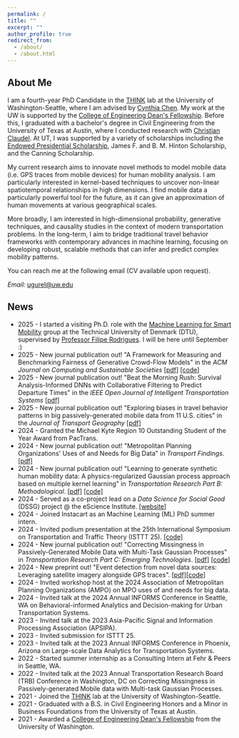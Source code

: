 ```yaml
---
permalink: /
title: ""
excerpt: ""
author_profile: true
redirect_from: 
  - /about/
  - /about.html
---
```


<!---
<p align="center">
  <img src="https://github.com/ekinugurel/ekinugurel.github.io/blob/master/images/ekin.jpg?raw=True" alt="Photo" style="width: 300px;"/> 
</p>
-->

## About Me

I am a fourth-year PhD Candidate in the [THINK](https://sites.uw.edu/thinklab/) lab at the University of Washington-Seattle, where I am advised by [Cynthia Chen](https://www.ce.washington.edu/facultyfinder/cynthia-chen). My work at the UW is supported by the [College of Engineering Dean's Fellowship](https://www.engr.washington.edu/current/deans_scholarships#:~:text=field%20of%20study.-,To%20be%20eligible%20to%20apply%20for%20this%20fellowship%2C%20students%20must,coursework%20completed%20at%20the%20UW.). Before this, I graduated with a bachelor's degree in Civil Engineering from the University of Texas at Austin, where I conducted research with [Christian Claudel](https://www.caee.utexas.edu/people/faculty/faculty-directory/claudel). At UT, I was supported by a variety of scholarships including the [Endowed Presidential Scholarship](https://onestop.utexas.edu/scholarships/unrestricted-endowed-presidential-scholarship-ueps/), James F. and B. M. Hinton Scholarship, and the Canning Scholarship. 

My current research aims to innovate novel methods to model mobile data (i.e. GPS traces from mobile devices) for human mobility analysis. I am particularly interested in kernel-based techniques to uncover non-linear spatiotemporal relationships in high dimensions. I find mobile data a particularly powerful tool for the future, as it can give an approximation of human movements at various geographical scales. 

More broadly, I am interested in high-dimensional probability, generative techniques, and causality studies in the context of modern transportation problems. In the long-term, I aim to bridge traditional travel behavior frameworks with contemporary advances in machine learning, focusing on developing robust, scalable methods that can infer and predict complex mobility patterns.

You can reach me at the following email (CV available upon request).

*Email:* ugurel@uw.edu

## News
* 2025 - I started a visiting Ph.D. role with the [Machine Learning for Smart Mobility](https://mlsm.man.dtu.dk/) group at the Technical University of Denmark (DTU), supervised by [Professor Filipe Rodrigues](https://orbit.dtu.dk/en/persons/filipe-m-pereira-duarte-rodrigues). I will be here until September :)
* 2025 - New journal publication out! "A Framework for Measuring and Benchmarking Fairness of Generative Crowd-Flow Models" in the _ACM Journal on Computing and Sustainable Societies_ [[pdf]](https://dl.acm.org/doi/10.1145/3724409) [[code]](https://github.com/DSSG24-CF-Fairness/crowdflow-fairness)
* 2025 - New journal publication out! "Beat the Morning Rush: Survival Analysis-Informed DNNs with Collaborative Filtering to Predict Departure Times" in the _IEEE Open Journal of Intelligent Transportation Systems_ [[pdf]](https://ieeexplore.ieee.org/document/10897825)
* 2025 - New journal publication out! "Exploring biases in travel behavior patterns in big passively-generated mobile data from 11 U.S. cities" in the _Journal of Transport Geography_ [[pdf]](https://www.sciencedirect.com/science/article/abs/pii/S096669232400317X)
* 2024 - Granted the Michael Kyte Region 10 Outstanding Student of the Year Award from PacTrans.
* 2024 - New journal publication out! "Metropolitan Planning Organizations' Uses of and Needs for Big Data" in _Transport Findings_. [[pdf]](https://findingspress.org/article/127143-metropolitan-planning-organizations-uses-of-and-needs-for-big-data?auth_token=4-DxXNJb-JBO-Bp1SiJq)
* 2024 - New journal publication out! "Learning to generate synthetic human mobility data: A physics-regularized Gaussian process approach based on multiple kernel learning" in _Transportation Research Part B: Methodological_. [[pdf]](https://www.sciencedirect.com/science/article/abs/pii/S0191261524001887) [[code]](https://github.com/ekinugurel/physics-regularized-MTGP)
* 2024 - Served as a co-project lead on a _Data Science for Social Good_ (DSSG) project @ the eScience Institute. [[website]](https://dssg24-cf-fairness.github.io/website/)
* 2024 - Joined Instacart as an Machine Learning (ML) PhD summer intern.
* 2024 - Invited podium presentation at the 25th International Symposium on Transportation and Traffic Theory (ISTTT 25). [[code]](https://github.com/ekinugurel/physics-regularized-MTGP)
* 2024 - New journal publication out! "Correcting Missingness in Passively-Generated Mobile Data with Multi-Task Gaussian Processes" in _Transportation Research Part C: Emerging Technologies_. [[pdf]](https://www.sciencedirect.com/science/article/pii/S0968090X24000445) [[code]](https://github.com/ekinugurel/GPSImpute)
* 2024 - New preprint out! "Event detection from novel data sources: Leveraging satellite imagery alongside GPS traces". [[pdf]](https://arxiv.org/abs/2401.10890)[[code]](https://github.com/ekinugurel/SatMobFusion)
* 2024 - Invited workshop host at the 2024 Association of Metropolitan Planning Organizations (AMPO) on MPO uses of and needs for big data.
* 2024 - Invited talk at the 2024 Annual INFORMS Conference in Seattle, WA on Behavioral-informed Analytics and Decision-making for Urban Transportation Systems.
* 2023 - Invited talk at the 2023 Asia-Pacific Signal and Information Processing Association (APSIPA).
* 2023 - Invited submission for ISTTT 25.
* 2023 - Invited talk at the 2023 Annual INFORMS Conference in Phoenix, Arizona on Large-scale Data Analytics for Transportation Systems.
* 2022 - Started summer internship as a Consulting Intern at Fehr & Peers in Seattle, WA.
* 2022 - Invited talk at the 2023 Annual Transportation Research Board (TRB) Conference in Washington, DC on Correcting Missingness in Passively-generated Mobile data with Multi-task Gaussian Processes.
* 2021 - Joined the [THINK](https://sites.uw.edu/thinklab/) lab at the University of Washington-Seattle.
* 2021 - Graduated with a B.S. in Civil Engineering Honors and a Minor in Business Foundations from the University of Texas at Austin.
* 2021 - Awarded a [College of Engineering Dean's Fellowship](https://www.engr.washington.edu/current/deans_scholarships#:~:text=field%20of%20study.-,To%20be%20eligible%20to%20apply%20for%20this%20fellowship%2C%20students%20must,coursework%20completed%20at%20the%20UW.) from the University of Washington.
